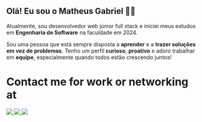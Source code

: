 ## Olá! Eu sou o Matheus Gabriel 👨‍💻

Atualmente, sou desenvolvedor web júnior full stack e iniciei meus estudos em **Engenharia de Software** na faculdade em 2024.

Sou uma pessoa que está sempre disposta a **aprender** e a **trazer soluções em vez de problemas**. Tenho um perfil **curioso**, **proativo** e adoro trabalhar em **equipe**, especialmente quando todos estão crescendo juntos!


# Contact me for work or networking at

<a href="https://www.linkedin.com/in/matheus-gabriel-alves-da-silva/">
  <img src="https://img.shields.io/badge/LinkedIn-blue?style=for-the-badge&logo=linkedin&logoColor=white&link=https://www.linkedin.com/in/matheus-gabriel-alves-da-silva/" ></img> 
</a>

<a href="mailto:matheus01gabriel@outlook.com">
  <img src="https://img.shields.io/badge/Email-orange?style=for-the-badge&logo=Gmail&logoColor=white)"> </img>
</a>

<a href="https://www.instagram.com/matheeus.777/">
  <img src="https://img.shields.io/badge/Instagram-E4405F?style=for-the-badge&logo=Instagram&logoColor=white&link=https://www.instagram.com/matheeus.777a/)"> </img>
</a>
